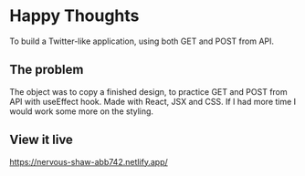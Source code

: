 # Happy Thoughts
To build a Twitter-like application, using both GET and POST from API.

## The problem
The object was to copy a finished design, to practice GET and POST from API with useEffect hook. Made with React, JSX and CSS.
If I had more time I would work some more on the styling.

## View it live
https://nervous-shaw-abb742.netlify.app/

